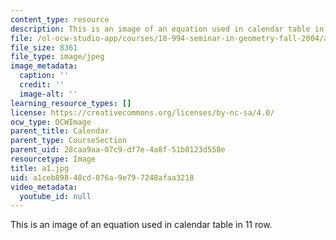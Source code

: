 ```yaml
---
content_type: resource
description: This is an image of an equation used in calendar table in 11 row.
file: /ol-ocw-studio-app/courses/18-994-seminar-in-geometry-fall-2004/a1ceb89848cd076a9e797248afaa3218_a1.jpg
file_size: 8361
file_type: image/jpeg
image_metadata:
  caption: ''
  credit: ''
  image-alt: ''
learning_resource_types: []
license: https://creativecommons.org/licenses/by-nc-sa/4.0/
ocw_type: OCWImage
parent_title: Calendar
parent_type: CourseSection
parent_uid: 28caa9aa-07c9-df7e-4a8f-51b0123d558e
resourcetype: Image
title: a1.jpg
uid: a1ceb898-48cd-076a-9e79-7248afaa3218
video_metadata:
  youtube_id: null
---
```

This is an image of an equation used in calendar table in 11 row.
